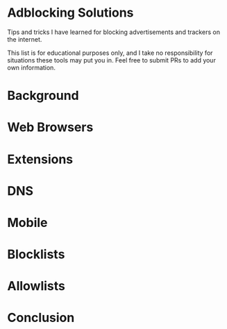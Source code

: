 # Adblocking Solutions
Tips and tricks I have learned for blocking advertisements and trackers on the internet.

This list is for educational purposes only, and I take no responsibility for situations these tools may put you in. Feel free to submit PRs to add your own information.

# Background

# Web Browsers

# Extensions

# DNS

# Mobile

# Blocklists

# Allowlists

# Conclusion
